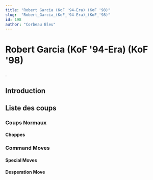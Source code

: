```yaml
---
title: "Robert Garcia (KoF '94-Era) (KoF '98)"
slug:  "Robert_Garcia_(KoF_'94-Era)_(KoF_'98)"
id: 198
author: "Corbeau Bleu"
---
```


# Robert Garcia (KoF '94-Era) (KoF '98)

.

## Introduction

## Liste des coups

### Coups Normaux

#### Choppes

### Command Moves

#### Special Moves

#### Desperation Move

